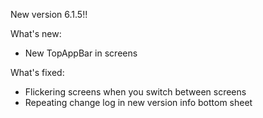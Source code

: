 New version 6.1.5!!

What's new:

- New TopAppBar in screens

What's fixed:

- Flickering screens when you switch between screens
- Repeating change log in new version info bottom sheet
